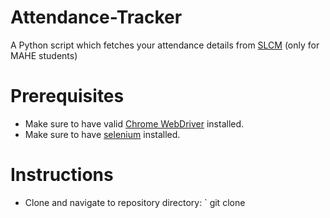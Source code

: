 # Attendance-Tracker
A Python script which fetches your attendance details from [SLCM](https://slcm.manipal.edu/) (only for MAHE students)

# Prerequisites
- Make sure to have valid [Chrome WebDriver](https://chromedriver.chromium.org/) installed.
- Make sure to have [selenium](https://pypi.org/project/selenium/) installed.

# Instructions
- Clone and navigate to repository directory:
` git clone 
